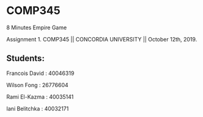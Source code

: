 # COMP345
8 Minutes Empire Game

Assignment 1. COMP345 || CONCORDIA UNIVERSITY || October 12th, 2019.


## Students: 


Francois David : 40046319

Wilson Fong : 26776604

Rami El-Kazma : 40035141

Iani Belitchka : 40032171
